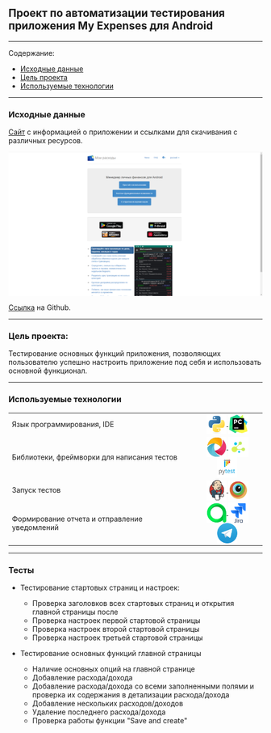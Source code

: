 ## Проект по автоматизации тестирования приложения My Expenses для Android
___
Содержание:
- [Исходные данные](#item-1)
- [Цель проекта](#item-2)
- [Используемые технологии](#item-3)

[//]: # (- [Тесты]&#40;#item-4&#41;)

[//]: # (- [Сборка проекта и запуск тестов]&#40;#item-5&#41;)

[//]: # (- [Отчет о прохождении тестов]&#40;#item-6&#41;)

[//]: # (- [Уведомление о прохождении тестов]&#40;#item-7&#41;)

[//]: # (- [Видео о прохождении тестов]&#40;#item-8&#41;)
___
<a id="item-1"></a>
### Исходные данные

[Cайт](https://www.myexpenses.mobi/ru/) с информацией о приложении и ссылками для скачивания с различных ресурсов.

<img align="center" src="/resources/Main_page.png" width="1000" alt="Main_page"/>

[Ссылка](https://github.com/mtotschnig/MyExpenses) на Github.
___
<a id="item-2"></a>
### Цель проекта:

Тестирование основных функций приложения, позволяющих пользователю успешно настроить приложение под себя и 
использовать основной функционал.

___
<a id="item-3"></a>
### Используемые технологии

<table width="100%" border='0'>
  <tbody>
    <tr>
      <td>Язык программирования, IDE</td>
      <td align="center">
        <a target="_blank" href="https://www.python.org/">
          <img align="center" src="/resources/Python.svg" width="40" height="40" alt="Python"/>
        </a>
        <a target="_blank" href=https://www.jetbrains.com/pycharm/>
          <img align="center" src="/resources/PyCharm.svg" width="40" height="40" alt="PyCharm"/>
        </a>
      </td>
    </tr>
    <tr>
      <td>Библиотеки, фреймворки для написания тестов</td>
      <td align="center">
        <a target="_blank" href=https://appium.io/docs/en/latest/>
          <img align="center" src="/resources/Appium1.png" width="40" height="40" alt="Appium"/>
        </a>
        <a target="_blank" href=https://github.com/yashaka/selene>
          <img align="center" src="/resources/Selene.png" width="40" height="40" alt="Selene"/>
        </a>
        <a target="_blank" href=https://docs.pytest.org/en/stable/index.html#>
          <img align="center" src="/resources/Pytest.svg" width="40" height="40" alt="Pytest"/>
        </a>
      </td>
    </tr>
    <tr>
      <td>Запуск тестов</td>
      <td align="center">
        <a target="_blank" href=https://www.jenkins.io/>
          <img align="center" src="/resources/Jenkins.svg" width="40" height="40" alt="Jenkins"/>
        </a>
        <a target="_blank" href=https://www.browserstack.com/>
          <img align="center" src="/resources/Bstack.svg" width="40" height="40" alt="Browserstack"/>
        </a>
      </td>
    </tr>
    <tr>
      <td>Формирование отчета и отправление уведомлений</td>
      <td align="center">
        <a target="_blank" href=https://qameta.io/>
          <img align="center" src="/resources/AllureTestOps.png" width="40" height="40" alt="Allure TestOps"/>
        </a>
        <a target="_blank" href=https://www.atlassian.com/ru/software/jira>
          <img align="center" src="/resources/Jira.svg" width="40" height="40" alt="Jira"/>
        </a>
        <a target="_blank" href=https://telegram.org/>
          <img align="center" src="/resources/Telegram.png" width="40" height="40" alt="Telegram"/>
        </a>
      </td>
    </tr>
  </tbody>
</table>

___
<a id="item-4"></a>
### Тесты

- Тестирование стартовых страниц и настроек:
  * Проверка заголовков всех стартовых страниц и открытия главной страницы после
  * Проверка настроек первой стартовой страницы
  * Проверка настроек второй стартовой страницы
  * Проверка настроек третьей стартовой страницы

- Тестирование основных функций главной страницы
  * Наличие основных опций на главной странице
  * Добавление расхода/дохода
  * Добавление расхода/дохода со всеми заполненными полями и проверка их содержания в детализации расхода/дохода
  * Добавление нескольких расходов/доходов
  * Удаление последнего расхода/дохода
  * Проверка работы функции "Save and create"

[//]: # (___)

[//]: # (<a id="item-5"></a>)

[//]: # (### Сборка проекта и запуск тестов)

[//]: # ()
[//]: # (Сборка, параметризация и запуск проекта производятся удаленно с помощью **Jenkins**.)

[//]: # (При каждом запросе на тестирование браузера **Selenoid** запускает новый **Docker**-контейнер и )

[//]: # (останавливает его после закрытия браузера. Параметр, который можно изменить перед запуском проекта, - это версия браузера **Chrome**.)

[//]: # ()
[//]: # (Для запуска проекта необходимо:)

[//]: # (- Перейти по [ссылке]&#40;https://jenkins.autotests.cloud/job/14_vic_lav_selectel/&#41; к проекту в **Jenkins**)

[//]: # (- Нажать **"Build with Parameters"**)

[//]: # (- Выбрать версию браузера &#40;или оставить значение по умолчанию&#41;)

[//]: # (- Нажать **"Build"**)

[//]: # ()
[//]: # (<p>)

[//]: # (<img src="resources/Jenkins_Build_with_Parameters.png" width="1000" alt="Press Build with Parameters">)

[//]: # (</p>)

[//]: # (<p>)

[//]: # (<img src="resources/Jenkins_Browser_version_Build.png" width="1000" alt="Press Build">)

[//]: # (</p>)

[//]: # ()
[//]: # ()
[//]: # (Все необходимые настройки проекта и команды запуска можно посмотреть во вкладке **"Configure"** проекта в **Jenkins**.)

[//]: # ()
[//]: # (___)

[//]: # (<a id="item-6"></a>)

[//]: # (### Отчет о прохождении тестов)

[//]: # ()
[//]: # (Отчет формируется в **Allure Report** автоматически после прохождения тестов.   )

[//]: # (Если проект запущен удаленно, его можно открыть прямо из **Jenkins** для интересующего запуска проекта, кликнув на)

[//]: # (иконку **Allure Report**.  )

[//]: # (В случае локального запуска проекта, в терминале необходимо выполнить команду:)

[//]: # ()
[//]: # (```shell)

[//]: # (allure serve allure-results)

[//]: # (```)

[//]: # ()
[//]: # (<p>)

[//]: # (<img src="resources/Allure_report.png" width="1000" alt="Allure Report">)

[//]: # (</p>)

[//]: # ()
[//]: # (___)

[//]: # (<a id="item-7"></a>)

[//]: # (### Уведомление о прохождении тестов)

[//]: # ()
[//]: # (Проект в **Jenkins** настроен таким образом, чтобы уведомления приходили в конкретный чат )

[//]: # (приложения **Telegram**.)

[//]: # ()
[//]: # (<p>)

[//]: # (<img src="resources/Telegram_message.png" width="350" alt="Message from Telegram">)

[//]: # (</p>)

[//]: # ()
[//]: # (___)

[//]: # (<a id="item-8"></a>)

[//]: # (### Видео о прохождении тестов)

[//]: # (Ниже приведены видео о прохождении тестов, запущенных)

[//]: # (- удаленно на Browserstack)

[//]: # (<p>)

[//]: # (<img src="resources/video_tests.gif" alt="Selenoid Video">)

[//]: # (</p>)

[//]: # (- локально на Browserstack)

[//]: # (<p>)

[//]: # (<img src="resources/video_tests.gif" alt="Selenoid Video">)

[//]: # (</p>)

[//]: # (- локально для эмулятора)

[//]: # (<p>)

[//]: # (<img src="resources/video_tests.gif" alt="Selenoid Video">)

[//]: # (</p>)

[//]: # (- локально на реальном устройстве)

[//]: # (<p>)

[//]: # (<img src="resources/video_tests.gif" alt="Selenoid Video">)

[//]: # (</p>)